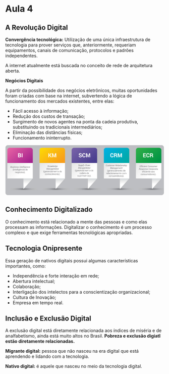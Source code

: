 # Aula 4

## A Revolução Digital

**Convergência tecnológica:** Utilização de uma única infraestrutura de tecnologia para prover serviços que, anteriormente, requeriam equipamentos, canais de comunicação, protocolos e padrões independentes.

A internet atualmente está buscada no conceito de rede de arquitetura aberta.

**Negócios Digitais**

A partir da possibilidade dos negócios eletrônicos, muitas oportunidades foram criadas com base na internet, subvertendo a lógica de funcionamento dos mercados existentes, entre elas:

* Fácil acesso à informação;
* Redução dos custos de transação;
* Surgimento de novos agentes na ponta da cadeia produtiva, substituindo os tradicionais intermediários;
* Eliminação das distâncias físicas;
* Funcionamento ininterrupto.

![Imagem 1](../../media/Tecnologia_da_Informacao_e_&#32;Comunicacao/aula_4_imagem_1.png)

## Conhecimento Digitalizado

O conhecimento está relacionado a mente das pessoas e como elas processam as informações.
Digitalizar o conhecimento é um processo complexo e que exige ferramentas tecnológicas apropriadas.

## Tecnologia Onipresente

Essa geração de nativos digitais possui algumas características importantes, como:
* Independência e forte interação em rede;
* Abertura intelectual;
* Colaboração;
* Interligação dos intelectos para a conscientização organizacional;
* Cultura de Inovação;
* Empresa em tempo real.

## Inclusão e Exclusão Digital

A exclusão digital está diretamente relacionada aos índices de miséria e de analfabetismo, ainda está muito altos no Brasil.
**Pobreza e exclusão digiatl estão diretamente relacionadas.**

**Migrante digital:** pessoa que não nasceu na era digital que está aprendendo e lidando com a tecnologia.

**Nativo digital:** é aquele que nasceu no meio da tecnologia digital.